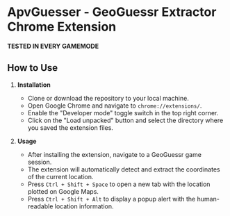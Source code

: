 # ApvGuesser - GeoGuessr Extractor Chrome Extension

**TESTED IN EVERY GAMEMODE**

## How to Use

1. **Installation**
   - Clone or download the repository to your local machine.
   - Open Google Chrome and navigate to `chrome://extensions/`.
   - Enable the "Developer mode" toggle switch in the top right corner.
   - Click on the "Load unpacked" button and select the directory where you saved the extension files.

2. **Usage**
   - After installing the extension, navigate to a GeoGuessr game session.
   - The extension will automatically detect and extract the coordinates of the current location.
   - Press `Ctrl + Shift + Space` to open a new tab with the location plotted on Google Maps.
   - Press `Ctrl + Shift + Alt` to display a popup alert with the human-readable location information.
